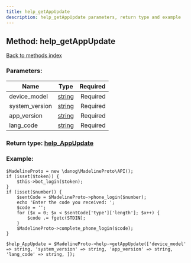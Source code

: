 ```yaml
---
title: help_getAppUpdate
description: help_getAppUpdate parameters, return type and example
---
```

## Method: help\_getAppUpdate  
[Back to methods index](index.md)


### Parameters:

| Name     |    Type       | Required |
|----------|:-------------:|---------:|
|device\_model|[string](../types/string.md) | Required|
|system\_version|[string](../types/string.md) | Required|
|app\_version|[string](../types/string.md) | Required|
|lang\_code|[string](../types/string.md) | Required|


### Return type: [help\_AppUpdate](../types/help_AppUpdate.md)

### Example:


```
$MadelineProto = new \danog\MadelineProto\API();
if (isset($token)) {
    $this->bot_login($token);
}
if (isset($number)) {
    $sentCode = $MadelineProto->phone_login($number);
    echo 'Enter the code you received: ';
    $code = '';
    for ($x = 0; $x < $sentCode['type']['length']; $x++) {
        $code .= fgetc(STDIN);
    }
    $MadelineProto->complete_phone_login($code);
}

$help_AppUpdate = $MadelineProto->help->getAppUpdate(['device_model' => string, 'system_version' => string, 'app_version' => string, 'lang_code' => string, ]);
```